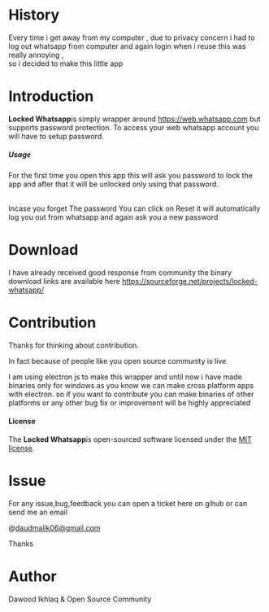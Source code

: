 # History #
Every time i get away from my computer , due to privacy concern
i had to log out whatsapp from computer and again login when i reuse
this was really annoying ,
<br>
so i decided to make this little app
<br>

# Introduction #
<b>Locked Whatsapp</b>is simply wrapper around https://web.whatsapp.com
but supports password protection.
To access your web whatsapp account you will have to setup password.

 ##### Usage #####
For the first time you open this app this will ask you 
password to lock the app and after that it will be unlocked only
using that password.

<br>
Incase you forget The password You can click on Reset 
it will automatically log you out from whatsapp
and again ask you a new password

# Download #
I have already received good response from community
the binary download links are available here
https://sourceforge.net/projects/locked-whatsapp/

# Contribution #
Thanks for thinking about contribution.

In fact because of people like you open source community is live. 

I am using electron js to make this wrapper and until now i have made 
binaries only for windows as you know we can make 
cross platform apps with electron.
so if you want to contribute you can make binaries of other platforms or
any other bug fix or improvement will be highly appreciated 

#### License ####
The <b>Locked Whatsapp</b>is open-sourced software licensed under the <a href="https://opensource.org/licenses/MIT">MIT license</a>.

# Issue #

For any issue,bug,feedback you can open a ticket here on gihub or can send me an email

@daudmalik06@gmail.com

Thanks

# Author #
Dawood Ikhlaq & Open Source Community

